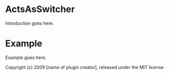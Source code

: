 ActsAsSwitcher
==============

Introduction goes here.


Example
=======

Example goes here.


Copyright (c) 2009 [name of plugin creator], released under the MIT license
